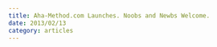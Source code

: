 ```yaml
---
title: Aha-Method.com Launches. Noobs and Newbs Welcome.
date: 2013/02/13
category: articles
---
```

